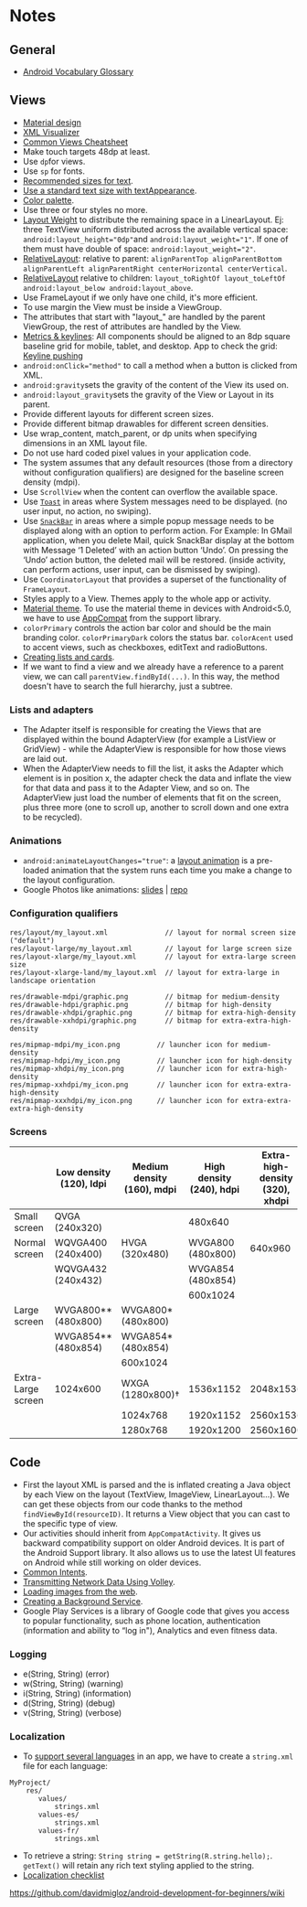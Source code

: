 # Notes

## General

- [Android Vocabulary Glossary](https://developers.google.com/android/for-all/vocab-words/)

## Views

- [Material design](https://material.google.com/)
- [XML Visualizer](http://labs.udacity.com/android-visualizer/)
- [Common Views Cheatsheet](https://drive.google.com/file/d/0B5XIkMkayHgRMVljUVIyZzNmQUU/view)
- Make touch targets 48dp at least.
- Use `dp`for views.
- Use `sp` for fonts.
- [Recommended sizes for text](https://material.google.com/style/typography.html#typography-styles).
- [Use a standard text size with textAppearance](https://plus.google.com/+AndroidDevelopers/posts/gQuBtnuk6iG).
- [Color palette](https://material.google.com/style/color.html#color-color-palette).
- Use three or four styles no more.
- [Layout Weight](https://developer.android.com/guide/topics/ui/layout/linear.html) to distribute the remaining space in a LinearLayout. Ej: three TextView uniform distributed across the available vertical space: `android:layout_height="0dp"`and `android:layout_weight="1"`. If one of them must have double of space: `android:layout_weight="2"`.
- [RelativeLayout](https://developer.android.com/reference/android/widget/RelativeLayout.LayoutParams.html): relative to parent: `alignParentTop alignParentBottom alignParentLeft alignParentRight centerHorizontal centerVertical`.
- [RelativeLayout](https://developer.android.com/reference/android/widget/RelativeLayout.LayoutParams.html) relative to children: `layout_toRightOf layout_toLeftOf android:layout_below android:layout_above`.
- Use FrameLayout if we only have one child, it's more efficient.
- To use margin the View must be inside a ViewGroup.
- The attributes that start with "layout_" are handled by the parent ViewGroup, the rest of attributes are handled by the View.
- [Metrics & keylines](https://material.google.com/layout/metrics-keylines.html): All components should be aligned to an 8dp square baseline grid for mobile, tablet, and desktop. App to check the grid: [Keyline pushing](https://play.google.com/store/apps/details?id=com.faizmalkani.keylines&hl=en)
- `android:onClick="method"` to call a method when a button is clicked from XML.
- `android:gravity`sets the gravity of the content of the View its used on.
- `android:layout_gravity`sets the gravity of the View or Layout in its parent.
- Provide different layouts for different screen sizes.
- Provide different bitmap drawables for different screen densities.
- Use wrap_content, match_parent, or dp units when specifying dimensions in an XML layout file.
- Do not use hard coded pixel values in your application code.
- The system assumes that any default resources (those from a directory without configuration qualifiers) are designed for the baseline screen density (mdpi).
- Use `ScrollView` when the content can overflow the available space.
- Use [`Toast`](https://developer.android.com/guide/topics/ui/notifiers/toasts.html) in areas where System messages need to be displayed. (no user input, no action, no swiping).
- Use [`SnackBar`](https://developer.android.com/training/snackbar/showing.html) in areas where a simple popup message needs to be displayed along with an option to perform action. For Example: In GMail application, when you delete Mail, quick SnackBar display at the bottom with Message ‘1 Deleted’ with an action button ‘Undo’. On pressing the ‘Undo’ action button, the deleted mail will be restored. (inside activity, can perform actions, user input, can be dismissed by swiping).
- Use `CoordinatorLayout` that provides a superset of the functionality of `FrameLayout`.
- Styles apply to a View. Themes apply to the whole app or activity.
- [Material theme](https://developer.android.com/training/material/theme.html). To use the material theme in devices with Android<5.0, we have to use [AppCompat](https://developer.android.com/training/material/compatibility.html) from the support library.
- `colorPrimary` controls the action bar color and should be the main branding color. `colorPrimaryDark` colors the status bar. `colorAcent` used to accent views, such as checkboxes, editText and radioButtons.
- [Creating lists and cards](https://developer.android.com/training/material/lists-cards.html).
- If we want to find a view and we already have a reference to a parent view, we can call `parentView.findById(...)`. In this way, the method doesn't have to search the full hierarchy, just a subtree.

### Lists and adapters

- The Adapter itself is responsible for creating the Views that are displayed within the bound AdapterView (for example a ListView or GridView) - while the AdapterView is responsible for how those views are laid out.
- When the AdapterView needs to fill the list, it asks the Adapter which element is in position x, the adapter check the data and inflate the view for that data and pass it to the Adapter View, and so on. The AdapterView just load the number of elements that fit on the screen, plus three more (one to scroll up, another to scroll down and one extra to be recycled).

### Animations

- `android:animateLayoutChanges="true"`: a [layout animation](https://developer.android.com/training/animation/layout.html) is a pre-loaded animation that the system runs each time you make a change to the layout configuration.
- Google Photos like animations: [slides](https://photos.google.com/share/AF1QipMFXmZvx7yW0oaAgNMkjy4-BkQ9ikNHJ_-MwanFXWVAjKpoVcwAlUSDonqgt8e0ew?key=emRlWjh2M2drX1Q3dF9QdGFuZE1XMjdrMEJsaThn) | [repo](https://github.com/rallat/smokeAndMirrors)

### Configuration qualifiers

```
res/layout/my_layout.xml              // layout for normal screen size ("default")
res/layout-large/my_layout.xml        // layout for large screen size
res/layout-xlarge/my_layout.xml       // layout for extra-large screen size
res/layout-xlarge-land/my_layout.xml  // layout for extra-large in landscape orientation

res/drawable-mdpi/graphic.png         // bitmap for medium-density
res/drawable-hdpi/graphic.png         // bitmap for high-density
res/drawable-xhdpi/graphic.png        // bitmap for extra-high-density
res/drawable-xxhdpi/graphic.png       // bitmap for extra-extra-high-density

res/mipmap-mdpi/my_icon.png         // launcher icon for medium-density
res/mipmap-hdpi/my_icon.png         // launcher icon for high-density
res/mipmap-xhdpi/my_icon.png        // launcher icon for extra-high-density
res/mipmap-xxhdpi/my_icon.png       // launcher icon for extra-extra-high-density
res/mipmap-xxxhdpi/my_icon.png      // launcher icon for extra-extra-extra-high-density

```

### Screens

|                    | Low density (120), ldpi | Medium density (160), mdpi | High density (240), hdpi | Extra-high-density (320), xhdpi |
| ------------------ | ----------------------- | -------------------------- | ------------------------ | ------------------------------- |
| Small screen       | QVGA (240x320)          |                            | 480x640                  |                                 |
| Normal screen      | WQVGA400 (240x400)      | HVGA (320x480)             | WVGA800 (480x800)        | 640x960                         |
|                    | WQVGA432 (240x432)      |                            | WVGA854 (480x854)        |                                 |
|                    |                         |                            | 600x1024                 |                                 |
| Large screen       | WVGA800** (480x800)     | WVGA800* (480x800)         |                          |                                 |
|                    | WVGA854** (480x854)     | WVGA854* (480x854)         |                          |                                 |
|                    |                         | 600x1024                   |                          |                                 |
| Extra-Large screen | 1024x600                | WXGA (1280x800)†           | 1536x1152                | 2048x1536                       |
|                    |                         | 1024x768                   | 1920x1152                | 2560x1536                       |
|                    |                         | 1280x768                   | 1920x1200                | 2560x1600                       |

## Code

- First the layout XML is parsed and the is inflated creating a Java object by each View on the layout (TextView, ImageView, LinearLayout...). We can get these objects from our code thanks to the method `findViewById(resourceID)`. It returns a View object that you can cast to the specific type of view.
- Our activities should inherit from `AppCompatActivity`. It gives us backward compatibility support on older Android devices. It is part of the Android Support library. It also allows us to use the latest UI features on Android while still working on older devices.
- [Common Intents](https://developer.android.com/guide/components/intents-common.html).
- [Transmitting Network Data Using Volley](https://developer.android.com/training/volley/index.html).
- [Loading images from the web](https://github.com/bumptech/glide).
- [Creating a Background Service](https://developer.android.com/training/run-background-service/create-service.html).
- Google Play Services is a library of Google code that gives you access to popular functionality, such as phone location, authentication (information and ability to “log in"), Analytics and even fitness data.

### Logging

- e(String, String) (error)
- w(String, String) (warning)
- i(String, String) (information)
- d(String, String) (debug)
- v(String, String) (verbose)

### Localization

- To [support several languages](https://developer.android.com/training/basics/supporting-devices/languages.html) in an app, we have to create a `string.xml` file for each language:

```
MyProject/
    res/
       values/
           strings.xml
       values-es/
           strings.xml
       values-fr/
           strings.xml

```

- To retrieve a string: `String string = getString(R.string.hello);`. `getText()` will retain any rich text styling applied to the string.
- [Localization checklist](https://developer.android.com/distribute/tools/localization-checklist.html)

https://github.com/davidmigloz/android-development-for-beginners/wiki